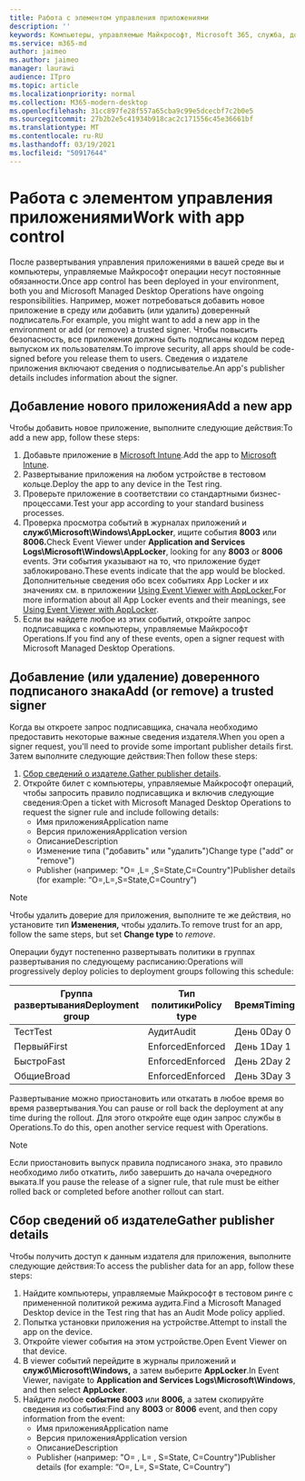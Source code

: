 ```yaml
---
title: Работа с элементом управления приложениями
description: ''
keywords: Компьютеры, управляемые Майкрософт, Microsoft 365, служба, документация
ms.service: m365-md
author: jaimeo
ms.author: jaimeo
manager: laurawi
audience: ITpro
ms.topic: article
ms.localizationpriority: normal
ms.collection: M365-modern-desktop
ms.openlocfilehash: 31cc897fe28f557a65cba9c99e5dcecbf7c2b0e5
ms.sourcegitcommit: 27b2b2e5c41934b918cac2c171556c45e36661bf
ms.translationtype: MT
ms.contentlocale: ru-RU
ms.lasthandoff: 03/19/2021
ms.locfileid: "50917644"
---
```

# <a name="work-with-app-control"></a><span data-ttu-id="3fb78-103">Работа с элементом управления приложениями</span><span class="sxs-lookup"><span data-stu-id="3fb78-103">Work with app control</span></span>

<span data-ttu-id="3fb78-104">После развертывания управления приложениями в вашей среде вы и компьютеры, управляемые Майкрософт операции несут постоянные обязанности.</span><span class="sxs-lookup"><span data-stu-id="3fb78-104">Once app control has been deployed in your environment, both you and Microsoft Managed Desktop Operations have ongoing responsibilities.</span></span> <span data-ttu-id="3fb78-105">Например, может потребоваться добавить новое приложение в среду или добавить (или удалить) доверенный подписатель.</span><span class="sxs-lookup"><span data-stu-id="3fb78-105">For example, you might want to add a new app in the environment or add (or remove) a trusted signer.</span></span> <span data-ttu-id="3fb78-106">Чтобы повысить безопасность, все приложения должны быть подписаны кодом перед выпуском их пользователям.</span><span class="sxs-lookup"><span data-stu-id="3fb78-106">To improve security, all apps should be code-signed before you release them to users.</span></span> <span data-ttu-id="3fb78-107">Сведения о издателе приложения включают сведения о подписывателье.</span><span class="sxs-lookup"><span data-stu-id="3fb78-107">An app's publisher details includes information about the signer.</span></span>


## <a name="add-a-new-app"></a><span data-ttu-id="3fb78-108">Добавление нового приложения</span><span class="sxs-lookup"><span data-stu-id="3fb78-108">Add a new app</span></span>

<span data-ttu-id="3fb78-109">Чтобы добавить новое приложение, выполните следующие действия:</span><span class="sxs-lookup"><span data-stu-id="3fb78-109">To add a new app, follow these steps:</span></span>

1. <span data-ttu-id="3fb78-110">Добавьте приложение в [Microsoft Intune](/mem/intune/apps/apps-win32-app-management).</span><span class="sxs-lookup"><span data-stu-id="3fb78-110">Add the app to [Microsoft Intune](/mem/intune/apps/apps-win32-app-management).</span></span>
2. <span data-ttu-id="3fb78-111">Развертывание приложения на любом устройстве в тестовом кольце.</span><span class="sxs-lookup"><span data-stu-id="3fb78-111">Deploy the app to any device in the Test ring.</span></span> 
3. <span data-ttu-id="3fb78-112">Проверьте приложение в соответствии со стандартными бизнес-процессами.</span><span class="sxs-lookup"><span data-stu-id="3fb78-112">Test your app according to your standard business processes.</span></span> 
4. <span data-ttu-id="3fb78-113">Проверка просмотра событий в журналах приложений и **служб\Microsoft\Windows\AppLocker**, ищите события **8003** или **8006.**</span><span class="sxs-lookup"><span data-stu-id="3fb78-113">Check Event Viewer under **Application and Services Logs\Microsoft\Windows\AppLocker**, looking for any **8003** or **8006** events.</span></span> <span data-ttu-id="3fb78-114">Эти события указывают на то, что приложение будет заблокировано.</span><span class="sxs-lookup"><span data-stu-id="3fb78-114">These events indicate that the app would be blocked.</span></span> <span data-ttu-id="3fb78-115">Дополнительные сведения обо всех событиях App Locker и их значениях см. в приложении [Using Event Viewer with AppLocker.](/windows/security/threat-protection/windows-defender-application-control/applocker/using-event-viewer-with-applocker)</span><span class="sxs-lookup"><span data-stu-id="3fb78-115">For more information about all App Locker events and their meanings, see [Using Event Viewer with AppLocker](/windows/security/threat-protection/windows-defender-application-control/applocker/using-event-viewer-with-applocker).</span></span>
5. <span data-ttu-id="3fb78-116">Если вы найдете любое из этих событий, откройте запрос подписавщика с компьютеры, управляемые Майкрософт Operations.</span><span class="sxs-lookup"><span data-stu-id="3fb78-116">If you find any of these events, open a signer request with Microsoft Managed Desktop Operations.</span></span>

## <a name="add-or-remove-a-trusted-signer"></a><span data-ttu-id="3fb78-117">Добавление (или удаление) доверенного подписаного знака</span><span class="sxs-lookup"><span data-stu-id="3fb78-117">Add (or remove) a trusted signer</span></span>

<span data-ttu-id="3fb78-118">Когда вы откроете запрос подписавщика, сначала необходимо предоставить некоторые важные сведения издателя.</span><span class="sxs-lookup"><span data-stu-id="3fb78-118">When you open a signer request, you'll need to provide some important publisher details first.</span></span> <span data-ttu-id="3fb78-119">Затем выполните следующие действия:</span><span class="sxs-lookup"><span data-stu-id="3fb78-119">Then follow these steps:</span></span>

1. <span data-ttu-id="3fb78-120">[Сбор сведений о издателе.](#gather-publisher-details)</span><span class="sxs-lookup"><span data-stu-id="3fb78-120">[Gather publisher details](#gather-publisher-details).</span></span>
2. <span data-ttu-id="3fb78-121">Откройте билет с компьютеры, управляемые Майкрософт операций, чтобы запросить правило подписавщика и включив следующие сведения:</span><span class="sxs-lookup"><span data-stu-id="3fb78-121">Open a ticket with Microsoft Managed Desktop Operations to request the signer rule and include following details:</span></span>  
    - <span data-ttu-id="3fb78-122">Имя приложения</span><span class="sxs-lookup"><span data-stu-id="3fb78-122">Application name</span></span> 
    - <span data-ttu-id="3fb78-123">Версия приложения</span><span class="sxs-lookup"><span data-stu-id="3fb78-123">Application version</span></span> 
    - <span data-ttu-id="3fb78-124">Описание</span><span class="sxs-lookup"><span data-stu-id="3fb78-124">Description</span></span> 
    - <span data-ttu-id="3fb78-125">Изменение типа ("добавить" или "удалить")</span><span class="sxs-lookup"><span data-stu-id="3fb78-125">Change type ("add" or "remove")</span></span>  
    - <span data-ttu-id="3fb78-126">Publisher (например: "O= <publisher name> ,L= <location> ,S=State,C=Country")</span><span class="sxs-lookup"><span data-stu-id="3fb78-126">Publisher details (for example: “O=<publisher name>,L=<location>,S=State,C=Country”)</span></span> 

> [!NOTE]
> <span data-ttu-id="3fb78-127">Чтобы удалить доверие для приложения, выполните те же действия, но установите тип **Изменения,** чтобы *удалить*.</span><span class="sxs-lookup"><span data-stu-id="3fb78-127">To remove trust for an app, follow the same steps, but set **Change type** to *remove*.</span></span>

<span data-ttu-id="3fb78-128">Операции будут постепенно развертывать политики в группах развертывания по следующему расписанию:</span><span class="sxs-lookup"><span data-stu-id="3fb78-128">Operations will progressively deploy policies to deployment groups following this schedule:</span></span>


|<span data-ttu-id="3fb78-129">Группа развертывания</span><span class="sxs-lookup"><span data-stu-id="3fb78-129">Deployment group</span></span>  |<span data-ttu-id="3fb78-130">Тип политики</span><span class="sxs-lookup"><span data-stu-id="3fb78-130">Policy type</span></span>  |<span data-ttu-id="3fb78-131">Время</span><span class="sxs-lookup"><span data-stu-id="3fb78-131">Timing</span></span>  |
|---------|---------|---------|
|<span data-ttu-id="3fb78-132">Тест</span><span class="sxs-lookup"><span data-stu-id="3fb78-132">Test</span></span>     |  <span data-ttu-id="3fb78-133">Аудит</span><span class="sxs-lookup"><span data-stu-id="3fb78-133">Audit</span></span>       |  <span data-ttu-id="3fb78-134">День 0</span><span class="sxs-lookup"><span data-stu-id="3fb78-134">Day 0</span></span>       |
|<span data-ttu-id="3fb78-135">Первый</span><span class="sxs-lookup"><span data-stu-id="3fb78-135">First</span></span>     | <span data-ttu-id="3fb78-136">Enforced</span><span class="sxs-lookup"><span data-stu-id="3fb78-136">Enforced</span></span>        | <span data-ttu-id="3fb78-137">День 1</span><span class="sxs-lookup"><span data-stu-id="3fb78-137">Day 1</span></span>        |
|<span data-ttu-id="3fb78-138">Быстро</span><span class="sxs-lookup"><span data-stu-id="3fb78-138">Fast</span></span>     | <span data-ttu-id="3fb78-139">Enforced</span><span class="sxs-lookup"><span data-stu-id="3fb78-139">Enforced</span></span>        |  <span data-ttu-id="3fb78-140">День 2</span><span class="sxs-lookup"><span data-stu-id="3fb78-140">Day 2</span></span>       |
|<span data-ttu-id="3fb78-141">Общие</span><span class="sxs-lookup"><span data-stu-id="3fb78-141">Broad</span></span>     | <span data-ttu-id="3fb78-142">Enforced</span><span class="sxs-lookup"><span data-stu-id="3fb78-142">Enforced</span></span>        |  <span data-ttu-id="3fb78-143">День 3</span><span class="sxs-lookup"><span data-stu-id="3fb78-143">Day 3</span></span>       |


<span data-ttu-id="3fb78-144">Развертывание можно приостановить или откатать в любое время во время развертывания.</span><span class="sxs-lookup"><span data-stu-id="3fb78-144">You can pause or roll back the deployment at any time during the rollout.</span></span> <span data-ttu-id="3fb78-145">Для этого откройте еще один запрос службы в Operations.</span><span class="sxs-lookup"><span data-stu-id="3fb78-145">To do this, open another service request with Operations.</span></span>

> [!NOTE]
> <span data-ttu-id="3fb78-146">Если приостановить выпуск правила подписаного знака, это правило необходимо либо откатить, либо завершить до начала очередного выката.</span><span class="sxs-lookup"><span data-stu-id="3fb78-146">If you pause the release of a signer rule, that rule must be either rolled back or completed before another rollout can start.</span></span>

## <a name="gather-publisher-details"></a><span data-ttu-id="3fb78-147">Сбор сведений об издателе</span><span class="sxs-lookup"><span data-stu-id="3fb78-147">Gather publisher details</span></span>

<span data-ttu-id="3fb78-148">Чтобы получить доступ к данным издателя для приложения, выполните следующие действия:</span><span class="sxs-lookup"><span data-stu-id="3fb78-148">To access the publisher data for an app, follow these steps:</span></span>

1. <span data-ttu-id="3fb78-149">Найдите компьютеры, управляемые Майкрософт в тестовом ринге с примененной политикой режима аудита.</span><span class="sxs-lookup"><span data-stu-id="3fb78-149">Find a Microsoft Managed Desktop device in the Test ring that has an Audit Mode policy applied.</span></span> 
2. <span data-ttu-id="3fb78-150">Попытка установки приложения на устройстве.</span><span class="sxs-lookup"><span data-stu-id="3fb78-150">Attempt to install the app on the device.</span></span>
3. <span data-ttu-id="3fb78-151">Откройте viewer события на этом устройстве.</span><span class="sxs-lookup"><span data-stu-id="3fb78-151">Open Event Viewer on that device.</span></span> 
4. <span data-ttu-id="3fb78-152">В viewer событий перейдите в журналы приложений и **служб\Microsoft\Windows,** а затем выберите **AppLocker**.</span><span class="sxs-lookup"><span data-stu-id="3fb78-152">In Event Viewer, navigate to **Application and Services Logs\Microsoft\Windows**, and then select **AppLocker**.</span></span> 
5. <span data-ttu-id="3fb78-153">Найдите любое **событие 8003** или **8006,** а затем скопируйте сведения из события:</span><span class="sxs-lookup"><span data-stu-id="3fb78-153">Find any **8003** or **8006** event, and then copy information from the event:</span></span> 
    - <span data-ttu-id="3fb78-154">Имя приложения</span><span class="sxs-lookup"><span data-stu-id="3fb78-154">Application name</span></span> 
    - <span data-ttu-id="3fb78-155">Версия приложения</span><span class="sxs-lookup"><span data-stu-id="3fb78-155">Application version</span></span> 
    - <span data-ttu-id="3fb78-156">Описание</span><span class="sxs-lookup"><span data-stu-id="3fb78-156">Description</span></span> 
    - <span data-ttu-id="3fb78-157">Publisher (например: "O= <publisher name> , L= <location> , S=State, C=Country")</span><span class="sxs-lookup"><span data-stu-id="3fb78-157">Publisher details (for example: “O=<publisher name>, L=<location>, S=State, C=Country”)</span></span>